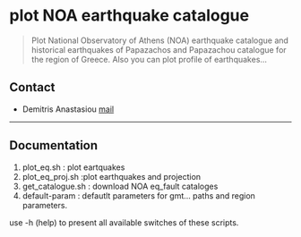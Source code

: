 plot NOA earthquake catalogue
=============================
> Plot National Observatory of Athens (NOA) earthquake catalogue and historical earthquakes of Papazachos and Papazachou catalogue for the region of Greece. Also you can plot profile of earthquakes...

## Contact
*   Demitris Anastasiou [mail](mailto:danast@mail.ntua.gr)

--------------------------------------------------------------------------------

## Documentation

1. plot_eq.sh : plot eartquakes
2. plot_eq_proj.sh :plot earthquakes and projection
3. get_catalogue.sh : download NOA eq_fault cataloges
4. default-param : defautlt parameters for gmt... paths and region parameters.


use -h (help) to present all available switches of these scripts.


